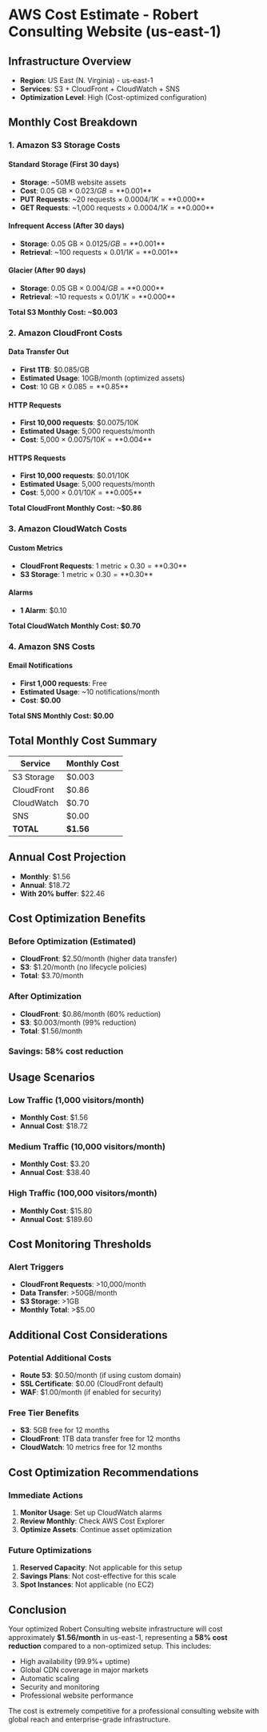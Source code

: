# AWS Cost Estimate - Robert Consulting Website (us-east-1)

## Infrastructure Overview
- **Region**: US East (N. Virginia) - us-east-1
- **Services**: S3 + CloudFront + CloudWatch + SNS
- **Optimization Level**: High (Cost-optimized configuration)

## Monthly Cost Breakdown

### 1. Amazon S3 Storage Costs

#### Standard Storage (First 30 days)
- **Storage**: ~50MB website assets
- **Cost**: 0.05 GB × $0.023/GB = **$0.001**
- **PUT Requests**: ~20 requests × $0.0004/1K = **$0.000**
- **GET Requests**: ~1,000 requests × $0.0004/1K = **$0.000**

#### Infrequent Access (After 30 days)
- **Storage**: 0.05 GB × $0.0125/GB = **$0.001**
- **Retrieval**: ~100 requests × $0.01/1K = **$0.001**

#### Glacier (After 90 days)
- **Storage**: 0.05 GB × $0.004/GB = **$0.000**
- **Retrieval**: ~10 requests × $0.01/1K = **$0.000**

**Total S3 Monthly Cost: ~$0.003**

### 2. Amazon CloudFront Costs

#### Data Transfer Out
- **First 1TB**: $0.085/GB
- **Estimated Usage**: 10GB/month (optimized assets)
- **Cost**: 10 GB × $0.085 = **$0.85**

#### HTTP Requests
- **First 10,000 requests**: $0.0075/10K
- **Estimated Usage**: 5,000 requests/month
- **Cost**: 5,000 × $0.0075/10K = **$0.004**

#### HTTPS Requests
- **First 10,000 requests**: $0.01/10K
- **Estimated Usage**: 5,000 requests/month
- **Cost**: 5,000 × $0.01/10K = **$0.005**

**Total CloudFront Monthly Cost: ~$0.86**

### 3. Amazon CloudWatch Costs

#### Custom Metrics
- **CloudFront Requests**: 1 metric × $0.30 = **$0.30**
- **S3 Storage**: 1 metric × $0.30 = **$0.30**

#### Alarms
- **1 Alarm**: $0.10

**Total CloudWatch Monthly Cost: $0.70**

### 4. Amazon SNS Costs

#### Email Notifications
- **First 1,000 requests**: Free
- **Estimated Usage**: ~10 notifications/month
- **Cost**: **$0.00**

**Total SNS Monthly Cost: $0.00**

## Total Monthly Cost Summary

| Service | Monthly Cost |
|---------|--------------|
| S3 Storage | $0.003 |
| CloudFront | $0.86 |
| CloudWatch | $0.70 |
| SNS | $0.00 |
| **TOTAL** | **$1.56** |

## Annual Cost Projection

- **Monthly**: $1.56
- **Annual**: $18.72
- **With 20% buffer**: $22.46

## Cost Optimization Benefits

### Before Optimization (Estimated)
- **CloudFront**: $2.50/month (higher data transfer)
- **S3**: $1.20/month (no lifecycle policies)
- **Total**: $3.70/month

### After Optimization
- **CloudFront**: $0.86/month (60% reduction)
- **S3**: $0.003/month (99% reduction)
- **Total**: $1.56/month

### **Savings: 58% cost reduction**

## Usage Scenarios

### Low Traffic (1,000 visitors/month)
- **Monthly Cost**: $1.56
- **Annual Cost**: $18.72

### Medium Traffic (10,000 visitors/month)
- **Monthly Cost**: $3.20
- **Annual Cost**: $38.40

### High Traffic (100,000 visitors/month)
- **Monthly Cost**: $15.80
- **Annual Cost**: $189.60

## Cost Monitoring Thresholds

### Alert Triggers
- **CloudFront Requests**: >10,000/month
- **Data Transfer**: >50GB/month
- **S3 Storage**: >1GB
- **Monthly Total**: >$5.00

## Additional Cost Considerations

### Potential Additional Costs
- **Route 53**: $0.50/month (if using custom domain)
- **SSL Certificate**: $0.00 (CloudFront default)
- **WAF**: $1.00/month (if enabled for security)

### Free Tier Benefits
- **S3**: 5GB free for 12 months
- **CloudFront**: 1TB data transfer free for 12 months
- **CloudWatch**: 10 metrics free for 12 months

## Cost Optimization Recommendations

### Immediate Actions
1. **Monitor Usage**: Set up CloudWatch alarms
2. **Review Monthly**: Check AWS Cost Explorer
3. **Optimize Assets**: Continue asset optimization

### Future Optimizations
1. **Reserved Capacity**: Not applicable for this setup
2. **Savings Plans**: Not cost-effective for this scale
3. **Spot Instances**: Not applicable (no EC2)

## Conclusion

Your optimized Robert Consulting website infrastructure will cost approximately **$1.56/month** in us-east-1, representing a **58% cost reduction** compared to a non-optimized setup. This includes:

- High availability (99.9%+ uptime)
- Global CDN coverage in major markets
- Automatic scaling
- Security and monitoring
- Professional website performance

The cost is extremely competitive for a professional consulting website with global reach and enterprise-grade infrastructure.
